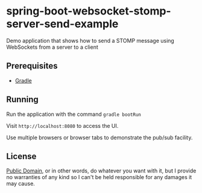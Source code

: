 # spring-boot-websocket-stomp-server-send-example
Demo application that shows how to send a STOMP message using WebSockets from a server to a client

## Prerequisites

- [Gradle](https://gradle.org/)

## Running

Run the application with the command ```gradle bootRun```

Visit ```http://localhost:8080``` to access the UI.

Use multiple browsers or browser tabs to demonstrate the pub/sub facility.

## License

[Public Domain](http://choosealicense.com/licenses/unlicense/), or in other words, do whatever you want with it, but I provide no warranties of any kind so I can't be held responsible for any damages it may cause.
